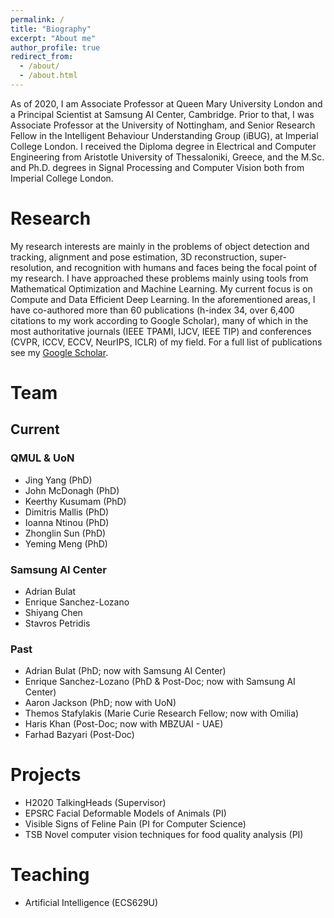```yaml
---
permalink: /
title: "Biography"
excerpt: "About me"
author_profile: true
redirect_from: 
  - /about/
  - /about.html
---
```


As of 2020, I am Associate Professor at Queen Mary University London and a Principal Scientist at Samsung AI Center, Cambridge. Prior to that, I was Associate Professor at the University of Nottingham, and Senior Research Fellow in the Intelligent Behaviour Understanding Group (iBUG), at Imperial College London. 
I received the Diploma degree in Electrical and Computer Engineering from Aristotle University of Thessaloniki, Greece, and the M.Sc. and Ph.D. degrees in Signal Processing and Computer Vision both from Imperial College London.

# Research 
My research interests are mainly in the problems of object detection and tracking, alignment and pose estimation, 3D reconstruction, super-resolution, and recognition with humans and faces being the focal point of my research. I have approached these problems mainly using tools from Mathematical
Optimization and Machine Learning. My current focus is on Compute and Data Efficient Deep Learning.
In the aforementioned areas, I have co-authored more than 60 publications (h-index 34, over 6,400 citations to my work according to Google Scholar), many of which in the most authoritative journals (IEEE TPAMI, IJCV, IEEE TIP) and conferences (CVPR, ICCV, ECCV, NeurIPS, ICLR) of my field. 
For a full list of publications see my [Google Scholar](https://scholar.google.co.uk/citations?user=D4JkWxf-8fwC&hl=en&oi=ao).

# Team 
## Current
### QMUL & UoN
* Jing Yang (PhD)
* John McDonagh (PhD)
* Keerthy Kusumam (PhD)
* Dimitris Mallis (PhD)
* Ioanna Ntinou (PhD)
* Zhonglin Sun (PhD)
* Yeming Meng (PhD)

### Samsung AI Center
* Adrian Bulat 
* Enrique Sanchez-Lozano
* Shiyang Chen
* Stavros Petridis

### Past
* Adrian Bulat (PhD; now with Samsung AI Center)
* Enrique Sanchez-Lozano (PhD & Post-Doc; now with Samsung AI Center)
* Aaron Jackson (PhD; now with UoN)
* Themos Stafylakis (Marie Curie Research Fellow; now with Omilia)
* Haris Khan (Post-Doc; now with MBZUAI - UAE)
* Farhad Bazyari (Post-Doc)

# Projects 
* H2020 TalkingHeads (Supervisor)
* EPSRC Facial Deformable Models of Animals (PI)
* Visible Signs of Feline Pain (PI for Computer Science)
* TSB Novel computer vision techniques for food quality analysis (PI)

# Teaching 

* Artificial Intelligence (ECS629U)
